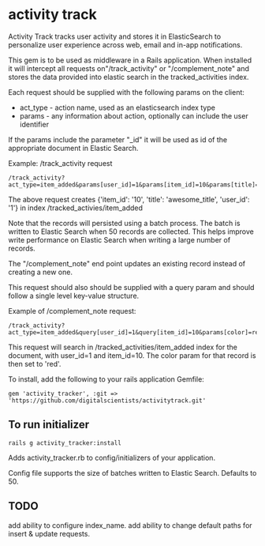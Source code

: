 activity track
=============

Activity Track tracks user activity and stores it in ElasticSearch to personalize user experience across web, email and in-app notifications.

This gem is to be used as middleware in a Rails application. When installed it will intercept all requests on"/track_activity" or "/complement_note" and stores the data provided into elastic search in the tracked_activities index.

Each request should be supplied with the following params on the client: 
-  act_type - action name, used as an elasticsearch index type
-  params - any information about action, optionally can include the user identifier

If the params include the parameter "_id" it will be used as id of the appropriate document in Elastic Search.

Example: /track_activity request

    /track_activity?act_type=item_added&params[user_id]=1&params[item_id]=10&params[title]=awesome_title

The above request creates {'item_id': '10', 'title': 'awesome_title', 'user_id': '1'} in index /tracked_activies/item_added

Note that the records will persisted using a batch process. The batch is written to Elastic Search when 50 records are collected. This helps improve write performance on Elastic Search when writing a large number of records.

The "/complement_note" end point updates an existing record instead of creating a new one.

This request should also should be supplied with a query param and should follow a single level key-value structure.


Example of /complement_note request:

    /track_activity?act_type=item_added&query[user_id]=1&query[item_id]=10&params[color]=red

This request will search in /tracked_activities/item_added index for the document, with user_id=1 and item_id=10. The color param for that record is then set to 'red'.


To install, add the following to your rails application Gemfile:

    gem 'activity_tracker', :git => 'https://github.com/digitalscientists/activitytrack.git'

To run initializer
-------------

    rails g activity_tracker:install

Adds activity_tracker.rb to config/initializers of your application.

Config file supports the size of batches written to Elastic Search. Defaults to 50.

TODO
-------------

add ability to configure index_name.
add ability to change default paths for insert & update requests.


